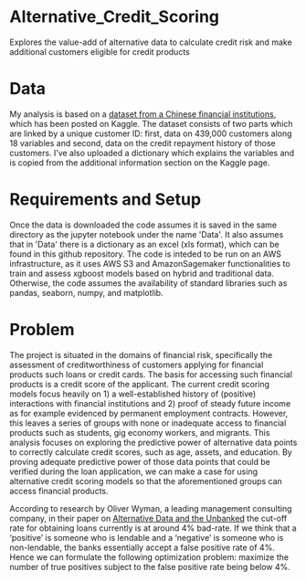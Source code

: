 # Alternative_Credit_Scoring
Explores the value-add of alternative data to calculate credit risk and make additional customers eligible for credit products

# Data
My analysis is based on a [dataset from a Chinese financial institutions](https://www.kaggle.com/rikdifos/credit-card-approval-prediction), which has been posted on Kaggle. The dataset consists of two parts which are linked by a unique customer ID: first, data on 439,000 customers along 18 variables and second, data on the credit repayment history of those customers. I’ve also uploaded a dictionary which explains the variables and is copied from the additional information section on the Kaggle page.

# Requirements and Setup
Once the data is downloaded the code assumes it is saved in the same directory as the jupyter notebook under the name 'Data'. It also assumes that in 'Data' there is a dictionary as an excel (xls format), which can be found in this github repository. The code is inteded to be run on an AWS infrastructure, as it uses AWS S3 and AmazonSagemaker functionalities to train and assess xgboost models based on hybrid and traditional data. Otherwise, the code assumes the availability of standard libraries such as pandas, seaborn, numpy, and matplotlib.

# Problem
The project is situated in the domains of financial risk, specifically the assessment of creditworthiness of customers applying for financial products such loans or credit cards. The basis for accessing such financial products is a credit score of the applicant. The current credit scoring models focus heavily on 1) a well-established history of (positive) interactions with financial institutions and 2) proof of steady future income as for example evidenced by permanent employment contracts. However, this leaves a series of groups with none or inadequate access to financial products such as students, gig economy workers, and migrants. This analysis focuses on exploring the predictive power of alternative data points to correctly calculate credit scores, such as age, assets, and education. By proving adequate predictive power of those data points that could be verified during the loan application, we can make a case for using alternative credit scoring models so that the aforementioned groups can access financial products.

According to research by Oliver Wyman, a leading management consulting company, in their paper on [Alternative Data and the Unbanked](https://www.oliverwyman.com/content/dam/oliver-wyman/v2/publications/2017/may/Alternative_Data_And_The_Unbanked.pdf) the cut-off rate for obtaining loans currently is at around 4% bad-rate. If we think that a ‘positive’ is someone who is lendable and a ‘negative’ is someone who is non-lendable, the banks essentially accept a false positive rate of 4%. Hence we can formulate the following optimization problem: maximize the number of true positives subject to the false positive rate being below 4%.

